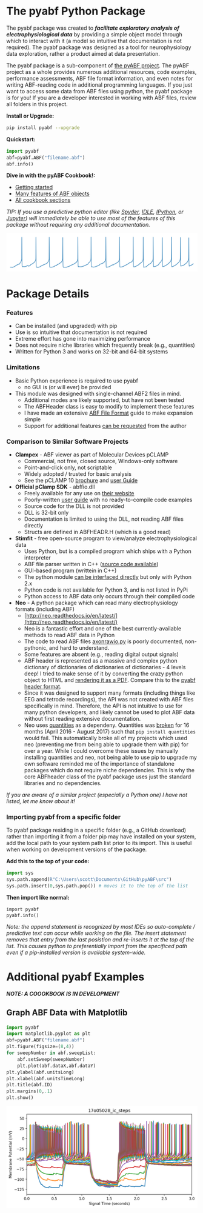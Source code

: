 # The pyabf Python Package
The pyabf package was created to ***facilitate exploratory analysis of electrophysiological data*** by providing a simple object model through which to interact with it (a model so intuitive that documentation is not required). The pyabf package was designed as a tool for neurophysiology data exploration, rather a product aimed at data presentation.

The pyabf package is a sub-component of [the pyABF project](https://github.com/swharden/pyABF). The pyABF project as a whole provides numerous additional resources, code examples, performance assessments, ABF file format information, and even notes for writing ABF-reading code in additional programming languages. If you just want to access some data from ABF files using python, the pyabf package is for you! If you are a developer interested in working with ABF files, review all folders in this project.
  
**Install or Upgrade:**
```bash
pip install pyabf --upgrade
````


**Quickstart:**
```python
import pyabf
abf=pyabf.ABF("filename.abf")
abf.info()
```

**Dive in with the pyABF Cookbook!:**
* [Getting started](https://github.com/swharden/pyABF/blob/master/cookbook/getting-started.ipynb)
* [Many features of ABF objects](https://github.com/swharden/pyABF/blob/master/cookbook/bells-and-whistles.ipynb)
* [All cookbook sections](https://github.com/swharden/pyABF/tree/master/cookbook)

_TIP: If you use a predictive python editor (like [Spyder](https://pypi.python.org/pypi/spyder), [IDLE](https://en.wikipedia.org/wiki/IDLE), [IPython](https://ipython.org), or [Jupyter](http://jupyter.org)) will immediately be able to use most of the features of this package without requiring any additional documentation._

![](/doc/graphics/2017-11-06-aps.png)

# Package Details

### Features
* Can be installed (and upgraded) with pip
* Use is so intuitive that documentation is not required
* Extreme effort has gone into maximizing performance
* Does not require niche libraries which frequently break (e.g., quantities)
* Written for Python 3 and works on 32-bit and 64-bit systems

### Limitations

* Basic Python experience is required to use pyabf
  * no GUI is (or will ever) be provided
* This module was designed with single-channel ABF2 files in mind.
  * Additional modes are likely supported, but have not been tested
  * The ABFHeader class is easy to modify to implement these features
  * I have made an extensive [ABF File Format](https://github.com/swharden/pyABF/tree/master/doc/abf-file-format) guide to make expansion simple
  * Support for additional features [can be requested](https://github.com/swharden/pyABF#feature-requests--unsupported-abf-files) from the author

### Comparison to Similar Software Projects
* **Clampex** - ABF viewer as part of Molecular Devices pCLAMP
  * Commercial, not free, closed source, Windows-only software
  * Point-and-click only, not scriptable
  * Widely adopted / trusted for basic analysis
  * See the pCLAMP 10 [brochure](http://www.aryoazma.biz/Upload/Modules/Contents/asset0/asset1567/Electrophysiologysoftware.pdf) and [user Guide](https://neurophysics.ucsd.edu/Manuals/Axon%20Instruments/pCLAMP10-User-Guide-RevA.pdf)
* **Official pClamp SDK** - abffio.dll
  * Freely available for any use on [their website](http://mdc.custhelp.com/app/answers/detail/a_id/18881/~/axon™-pclamp®-abf-file-support-pack-download-page)
  * Poorly-written [user guide](http://mdc.custhelp.com/euf/assets/content/ABFHelp.pdf) with no ready-to-compile code examples
  * Source code for the DLL is not provided
  * DLL is 32-bit only
  * Documentation is limited to using the DLL, not reading ABF files directly
  * Structs are defined in ABFHEADR.H (which is a good read)
* **Stimfit** - free open-source program to view/analyze electrophysiological data
  * Uses Python, but is a compiled program which ships with a Python interpreter
  * ABF file parser written in C++ ([source code available](https://github.com/neurodroid/stimfit/tree/master/src/libstfio/abf/axon2))
  * GUI-based program (writtein in C++)
  * The python module [can be interfaced directly](https://neurodroid.github.io/stimfit/linux_install_guide/moduleonly.html) but only with Python 2.x
  * Python code is not available for Python 3, and is not listed in PyPi
  * Python access to ABF data only occurs through their compiled code
* **Neo** - A python package which can read many electrophysiology formats (including ABF)
  * [http://neo.readthedocs.io/en/latest/](http://neo.readthedocs.io/en/latest/)
  * Neo is a fantastic effort and one of the best currently-available methods to read ABF data in Python
  * The code to read ABF files [axonrawio.py](https://github.com/NeuralEnsemble/python-neo/blob/master/neo/rawio/axonrawio.py) is poorly documented, non-pythonic, and hard to understand.
  * Some features are absent (e.g., reading digital output signals)
  * ABF header is represented as a massive and complex python dictionary of dictionaries of dictionaries of dictionaries - 4 levels deep! I tried to make sense of it by converting the crazy python object to HTML and [rendering it as a PDF](/doc/graphics/neo-io-header.pdf). Compare this to the [pyabf header format](/doc/graphics/pyabf-header.pdf).
  * Since it was designed to support many formats (including things like EEG and tetrode recordings), the API was not created with ABF files specifically in mind. Therefore, the API is not intuitive to use for many python developers, and likely cannot be used to plot ABF data without first reading extensive documentation.
  * Neo uses [quantities](https://pypi.python.org/pypi/quantities) as a dependeny. Quantities was [broken](https://github.com/python-quantities/python-quantities/issues/122) for 16 months (April 2016 - August 2017) such that `pip install quantities` would fail. This automatically broke all of my projects which used neo (preventing me from being able to upgrade them with pip) for over a year. While I could overcome these issues by manually installing quantities and neo, not being able to use pip to upgrade my own software reminded me of the importance of standalone packages which do not require niche dependencies.  This is why the core ABFheader class of the pyabf package uses just the standard libraries and no dependencies.
  
_If you are aware of a similar project (especially a Python one) I have not listed, let me know about it!_
  
### Importing pyabf from a specific folder
To pyabf package residing in a specific folder (e.g., a GitHub download) rather than importing it from a folder pip may have installed on your system, add the local path to your system path list prior to its import. This is useful when working on development versions of the package.

**Add this to the top of your code:**
```python
import sys
sys.path.append(R"C:\Users\scott\Documents\GitHub\pyABF\src")
sys.path.insert(0,sys.path.pop()) # moves it to the top of the list
```

**Then import like normal:**
```
import pyabf
pyabf.info()
```

_Note: the append statement is recognized by most IDEs so auto-complete / predictive text can occur while working on the file. The insert statement removes that entry from the last posistion and re-inserts it at the top of the list. This causes python to preferentially import from the specificed path even if a pip-installed version is available system-wide._

# Additional pyabf Examples

***NOTE: A COOOKBOOK IS IN DEVELOPMENT***
  
## Graph ABF Data with Matplotlib
```python
import pyabf
import matplotlib.pyplot as plt
abf=pyabf.ABF("filename.abf")
plt.figure(figsize=(8,4))
for sweepNumber in abf.sweepList:
	abf.setSweep(sweepNumber)
	plt.plot(abf.dataX,abf.dataY)
plt.ylabel(abf.unitsLong)
plt.xlabel(abf.unitsTimeLong)
plt.title(abf.ID)
plt.margins(0,.1)
plt.show()
```

![](/doc/graphics/2017-11-11-a.png)
